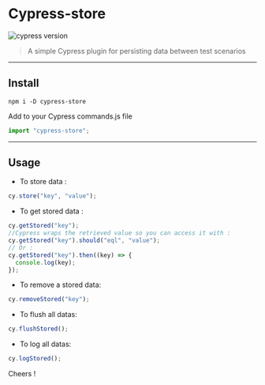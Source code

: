 # Cypress-store

![cypress version](https://img.shields.io/badge/cypress-10.9.0-brightgreen)

> A simple Cypress plugin for persisting data between test scenarios

---

## Install

```shell
npm i -D cypress-store
```

Add to your Cypress commands.js file

```javascript
import "cypress-store";
```

---

## Usage

- To store data :

```javascript
cy.store("key", "value");
```

- To get stored data :

```javascript
cy.getStored("key");
//Cypress wraps the retrieved value so you can access it with :
cy.getStored("key").should("eql", "value");
// Or :
cy.getStored("key").then((key) => {
  console.log(key);
});
```

- To remove a stored data:

```javascript
cy.removeStored("key");
```

- To flush all datas:

```javascript
cy.flushStored();
```

- To log all datas:

```javascript
cy.logStored();
```

Cheers !